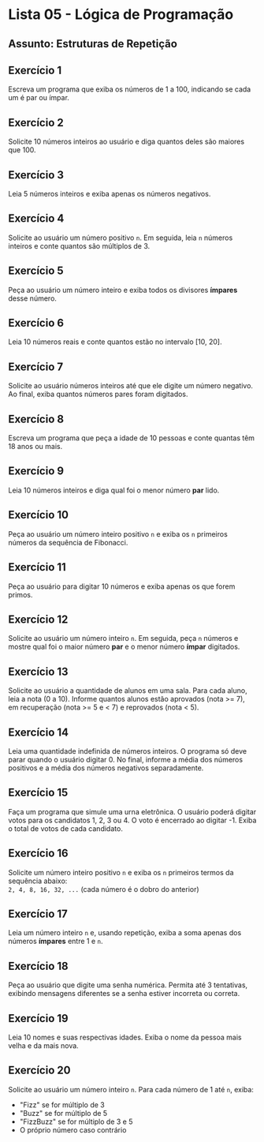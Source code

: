 # Lista 05 - Lógica de Programação  
## Assunto: Estruturas de Repetição

## Exercício 1  
Escreva um programa que exiba os números de 1 a 100, indicando se cada um é par ou ímpar.

## Exercício 2  
Solicite 10 números inteiros ao usuário e diga quantos deles são maiores que 100.

## Exercício 3  
Leia 5 números inteiros e exiba apenas os números negativos.

## Exercício 4  
Solicite ao usuário um número positivo `n`. Em seguida, leia `n` números inteiros e conte quantos são múltiplos de 3.

## Exercício 5  
Peça ao usuário um número inteiro e exiba todos os divisores **ímpares** desse número.

## Exercício 6  
Leia 10 números reais e conte quantos estão no intervalo [10, 20].

## Exercício 7  
Solicite ao usuário números inteiros até que ele digite um número negativo. Ao final, exiba quantos números pares foram digitados.

## Exercício 8  
Escreva um programa que peça a idade de 10 pessoas e conte quantas têm 18 anos ou mais.

## Exercício 9  
Leia 10 números inteiros e diga qual foi o menor número **par** lido.

## Exercício 10  
Peça ao usuário um número inteiro positivo `n` e exiba os `n` primeiros números da sequência de Fibonacci.

## Exercício 11  
Peça ao usuário para digitar 10 números e exiba apenas os que forem primos.

## Exercício 12  
Solicite ao usuário um número inteiro `n`. Em seguida, peça `n` números e mostre qual foi o maior número **par** e o menor número **ímpar** digitados.

## Exercício 13  
Solicite ao usuário a quantidade de alunos em uma sala. Para cada aluno, leia a nota (0 a 10). Informe quantos alunos estão aprovados (nota >= 7), em recuperação (nota >= 5 e < 7) e reprovados (nota < 5).

## Exercício 14  
Leia uma quantidade indefinida de números inteiros. O programa só deve parar quando o usuário digitar 0. No final, informe a média dos números positivos e a média dos números negativos separadamente.

## Exercício 15  
Faça um programa que simule uma urna eletrônica. O usuário poderá digitar votos para os candidatos 1, 2, 3 ou 4. O voto é encerrado ao digitar -1. Exiba o total de votos de cada candidato.

## Exercício 16  
Solicite um número inteiro positivo `n` e exiba os `n` primeiros termos da sequência abaixo:  
`2, 4, 8, 16, 32, ...` (cada número é o dobro do anterior)

## Exercício 17  
Leia um número inteiro `n` e, usando repetição, exiba a soma apenas dos números **ímpares** entre 1 e `n`.

## Exercício 18  
Peça ao usuário que digite uma senha numérica. Permita até 3 tentativas, exibindo mensagens diferentes se a senha estiver incorreta ou correta.

## Exercício 19  
Leia 10 nomes e suas respectivas idades. Exiba o nome da pessoa mais velha e da mais nova.

## Exercício 20  
Solicite ao usuário um número inteiro `n`. Para cada número de 1 até `n`, exiba:
- "Fizz" se for múltiplo de 3
- "Buzz" se for múltiplo de 5
- "FizzBuzz" se for múltiplo de 3 e 5
- O próprio número caso contrário
